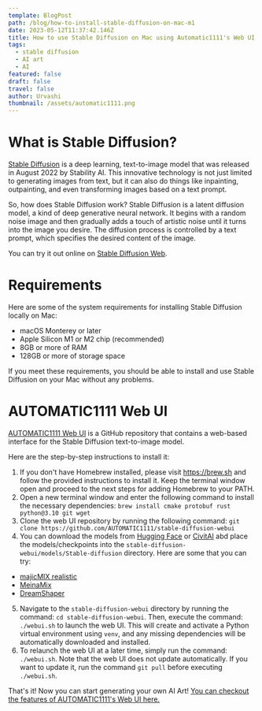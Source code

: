 ```yaml
---
template: BlogPost
path: /blog/how-to-install-stable-diffusion-on-mac-m1
date: 2023-05-12T11:37:42.146Z
title: How to use Stable Diffusion on Mac using Automatic1111's Web UI
tags:
  - stable diffusion
  - AI art
  - AI
featured: false
draft: false
travel: false
author: Urvashi
thumbnail: /assets/automatic1111.png
---
```


# What is Stable Diffusion?

[Stable Diffusion](https://github.com/Stability-AI/stablediffusion) is a deep learning, text-to-image model that was released in August 2022 by Stability AI.
This innovative technology is not just limited to generating images from text, but it can also do things like inpainting, outpainting, and even transforming images based on a text prompt.

So, how does Stable Diffusion work? Stable Diffusion is a latent diffusion model, a kind of deep generative neural network.
It begins with a random noise image and then gradually adds a touch of artistic noise until it turns into the image you desire. The diffusion process is controlled by a text prompt, which specifies the desired content of the image.

You can try it out online on [Stable Diffusion Web](https://stablediffusionweb.com/).

# Requirements

Here are some of the system requirements for installing Stable Diffusion locally on Mac:

- macOS Monterey or later
- Apple Silicon M1 or M2 chip (recommended)
- 8GB or more of RAM
- 128GB or more of storage space

If you meet these requirements, you should be able to install and use Stable Diffusion on your Mac without any problems.

# AUTOMATIC1111 Web UI


[AUTOMATIC1111 Web UI](https://github.com/AUTOMATIC1111/stable-diffusion-webui) is a GitHub repository that contains a web-based interface for the Stable Diffusion text-to-image model.

Here are the step-by-step instructions to install it:

1. If you don't have Homebrew installed, please visit https://brew.sh and follow the provided instructions to install it. Keep the terminal window open and proceed to the next steps for adding Homebrew to your PATH.
2. Open a new terminal window and enter the following command to install the necessary dependencies: `brew install cmake protobuf rust python@3.10 git wget`
3. Clone the web UI repository by running the following command: `git clone https://github.com/AUTOMATIC1111/stable-diffusion-webui`
4. You can download the models from [Hugging Face](https://huggingface.co/models?pipeline_tag=text-to-image&sort=downloads) or [CivitAI](https://civitai.com/) abd place the models/checkpoints into the `stable-diffusion-webui/models/Stable-diffusion` directory. Here are some that you can try:
- [majicMIX realistic](https://civitai.com/models/43331/majicmix-realistic)
- [MeinaMix](https://civitai.com/models/7240/meinamix)
- [DreamShaper](https://civitai.com/models/4384/dreamshaper)
5. Navigate to the `stable-diffusion-webui` directory by running the command: `cd stable-diffusion-webui`. Then, execute the command: `./webui.sh` to launch the web UI. This will create and activate a Python virtual environment using `venv`, and any missing dependencies will be automatically downloaded and installed.
6. To relaunch the web UI at a later time, simply run the command: `./webui.sh`. Note that the web UI does not update automatically. If you want to update it, run the command `git pull` before executing `./webui.sh`.

That's it!
Now you can start generating your own AI Art!
[You can checkout the features of AUTOMATIC1111's Web UI here.](https://github.com/AUTOMATIC1111/stable-diffusion-webui/wiki/Features)

